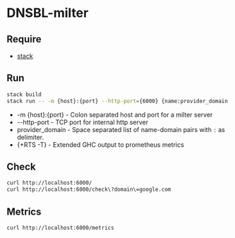 # DNSBL-milter

## Require 
- [stack](https://docs.haskellstack.org/en/stable/install_and_upgrade/)

## Run
```bash
stack build
stack run -- -m {host}:{port} --http-port={6000} {name:provider_domain..} {+RTS -T}
```
- -m {host}:{port} - Colon separated host and port for a milter server
- --http-port      - TCP port for internal http server
- provider_domain  - Space separated list of name-domain pairs with `:` as delimiter.
- {+RTS -T}        - Extended GHC output to prometheus metrics

## Check
```bash
curl http://localhost:6000/
curl http://localhost:6000/check\?domain\=google.com
```

## Metrics
```bash
curl http://localhost:6000/metrics
```
